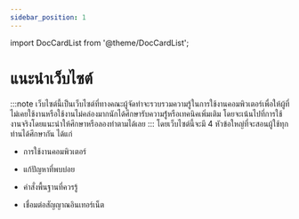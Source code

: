 ```yaml
---
sidebar_position: 1
---
```


import DocCardList from '@theme/DocCardList';

# แนะนำเว็บไซต์
:::note
  เว็บไซต์นี้เป็นเว็บไซต์ที่ทางคณะผู้จัดทำจะรวบรวมความรู้ในการใช้งานคอมพิวเตอร์เพื่อให้ผู้ที่ไม่เคยใช้งานหรือใช้งานไม่คล่องมากนักได้ศึกษารับความรู่้หรือเทคนิคเพิ่มเติม โดยจะเน้นไปที่การใช้งานจริงโดยแนะนำให้ศึกษาหรือลองทำตามได้เลย 
:::
โดยเว็บไซต์นี้จะมี 4 หัวข้อใหญ่ที่จะสอนผู้ใช้ทุกท่านได้ศึกษากัน ได้แก่

- การใช้งานคอมพิวเตอร์ 
- แก้ปัญหาที่พบบ่อย

- คำสั่งพื้นฐานที่ควรรู้
- เชื่อมต่อสัญญาณอินเทอร์เน็ต


